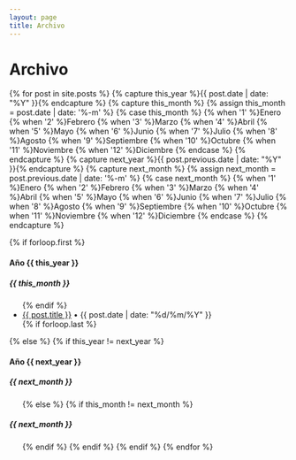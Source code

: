 ```yaml
---
layout: page
title: Archivo
---
```


<div class="card">
  <div class="card-header"><h1>Archivo</h1></div>
  <div class="card-block">

{% for post in site.posts %}
{% capture this_year %}{{ post.date | date: "%Y" }}{% endcapture %}
{% capture this_month %}
  {% assign this_month = post.date | date: '%-m' %}
  {% case this_month %}
    {% when '1' %}Enero
    {% when '2' %}Febrero
    {% when '3' %}Marzo
    {% when '4' %}Abril
    {% when '5' %}Mayo
    {% when '6' %}Junio
    {% when '7' %}Julio
    {% when '8' %}Agosto
    {% when '9' %}Septiembre
    {% when '10' %}Octubre
    {% when '11' %}Noviembre
    {% when '12' %}Diciembre
  {% endcase %}
{% endcapture %}
{% capture next_year %}{{ post.previous.date | date: "%Y" }}{% endcapture %}
{% capture next_month %}
  {% assign next_month = post.previous.date | date: '%-m' %}
  {% case next_month %}
    {% when '1' %}Enero
    {% when '2' %}Febrero
    {% when '3' %}Marzo
    {% when '4' %}Abril
    {% when '5' %}Mayo
    {% when '6' %}Junio
    {% when '7' %}Julio
    {% when '8' %}Agosto
    {% when '9' %}Septiembre
    {% when '10' %}Octubre
    {% when '11' %}Noviembre
    {% when '12' %}Diciembre
  {% endcase %}
{% endcapture %}

{% if forloop.first %}
    <div class="card">
      <div class="card-header"><h4>Año {{ this_year }}</h4></div>
      <div class="card-block">
        <h5>{{ this_month }}</h5>
        <ul>
{% endif %}
          <li>
            <a href="{{ post.url | prepend: site.baseurl }}">{{ post.title }}</a>  •  <span>{{ post.date | date: "%d/%m/%Y" }}</span>
          </li>
{% if forloop.last %}
        </ul>
      </div>
    </div>
{% else %}
  {% if this_year != next_year %}
        </ul>
      </div>
    </div>
    <div class="card">
      <div class="card-header"><h4>Año {{ next_year }}</h4></div>
      <div class="card-block">
        <h5>{{ next_month }}</h5>
        <ul>
  {% else %}
    {% if this_month != next_month %}
        </ul>
        <h5>{{ next_month }}</h5>
        <ul>
    {% endif %}
  {% endif %}
{% endif %}
{% endfor %}

  </div>
</div>
